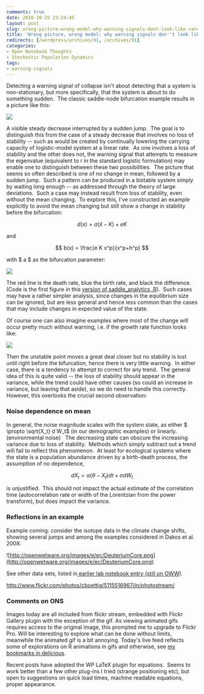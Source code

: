 ```yaml
---
comments: true
date: 2010-10-25 23:24:45
layout: post
slug: wrong-picture-wrong-model-why-warning-signals-dont-look-like-rare-events
title: 'Wrong picture, wrong model: why warning signals don''t look like rare events'
redirects: [/wordpress/archives/91, /archives/91]
categories:
- Open Notebook Thoughts
- Stochastic Population Dynamics
tags:
- warning-signals
---
```


Detecting a warning signal of collapse isn't about detecting that a system is non-stationary, but more specifically, that the system is about to do something sudden.  The classic saddle-node bifurcation example results in a picture like this:

![]( http://farm2.staticflickr.com/1184/5103819890_b5a04908ae_o.png )


A visible steady decrease interrupted by a sudden jump.  The goal is to distinguish this from the case of a steady decrease that involves no loss of stability -- such as would be created by continually lowering the carrying capacity of logistic-model system at a linear rate.  As one involves a loss of stability and the other does not, the warning signal that attempts to measure the eigenvalue (equivalent to r in the standard logistic formulation) may enable one to distinguish between these two possibilities.  The picture that seems so often described is one of no change in mean, followed by a sudden jump.  Such a pattern can be produced in a bistable system simply by waiting long enough -- as addressed through the theory of large deviations.  Such a case may instead result from loss of stability, even without the mean changing.  To explore this, I've constructed an example explicitly to avoid the mean changing but still show a change in stability before the bifurcation:

$$ d(x) = a \left( \hat x - K \right) + e K $$

and

$$ b(x) = \frac{e K x^p}{x^p+h^p} $$

with $ a $ as the bifurcation parameter:

![](http://farm2.static.flickr.com/1432/5115931711_c9c1142a7e_o.gif)

The red line is the death rate, blue the birth rate, and black the difference.  (Code is the first figure in this [version of saddle_analytics .R](http://github.com/cboettig/structured-populations/blob/54dbdb578f5a91e2796ce2c097f4abeca8719d30/demos/saddle_analytics.R)).  Such cases may have a rather simpler analysis, since changes in the equilibrium size can be ignored, but are less general and hence less common than the cases that may include changes in expected value of the state.

Of course one can also imagine examples where most of the change will  occur pretty much without warning, i.e. if the growth rate function  looks like:

![]( http://farm2.staticflickr.com/1327/5116083962_6c1334dd21_o.jpg )


Then the unstable point moves a great deal closer but no stability is lost until right before the bifurcation, hence there is very little warning.  In either case, there is a tendency to attempt to correct for any trend.  The general idea of this is quite valid -- the loss of stability should appear in the variance, while the trend could have other causes (so could an increase in variance, but leaving that aside), so we do need to handle this correctly.  However, this overlooks the crucial second observation:


### Noise dependence on mean


In general, the noise magnitude scales with the system state, as either $ \propto \sqrt{X_t} d W_t$ (in our demographic examples) or linearly. (environmental noise)   The decreasing state can obscure the increasing variance due to loss of stability.  Methods which simply subtract out a trend will fail to reflect this phenomenon.  At least for ecological systems where the state is a population abundance driven by a birth-death process, the assumption of no dependence,

$$ dX_t = \alpha (\theta - X_t) dt + \sigma dW_t $$

is unjustified.  This should not impact the actual estimate of the correlation time (autocorrelation rate or width of the Lorentzian from the power transform), but does impact the variance.


### Reflections in an example


Example coming: consider the isotope data in the climate change shifts, showing several jumps and among the examples considered in Dakos et al.  2008:

![http://openwetware.org/images/e/ec/DeuteriumCore.png](http://openwetware.org/images/e/ec/DeuteriumCore.png)

See other data sets, listed in[ earlier lab notebook entry (still on OWW](http://openwetware.org/wiki/User:Carl_Boettiger/Notebook/Stochastic_Population_Dynamics/2010/04/02)).


http://www.flickr.com/photos/cboettig/5115516967/in/photostream/




### Comments on ONS


Images today are all included from flickr stream, embedded with Flickr Gallery plugin with the exception of the gif.  As viewing animated gifs requires access to the original image, this prompted me to upgrade to Flickr Pro.  Will be interesting to explore what can be done without limits, meanwhile the animated gif is a bit annoying.  Today's live feed reflects some of explorations on R animations in gifs and otherwise, see [my bookmarks in delicious](http://www.delicious.com/cboettig/animation).

Recent posts have adopted the WP LaTeX plugin for equations.  Seems to work better than a few other plug-ins I tried (strange positioning etc), but open to suggestions on quick load times, machine readable equations, proper appearance.


